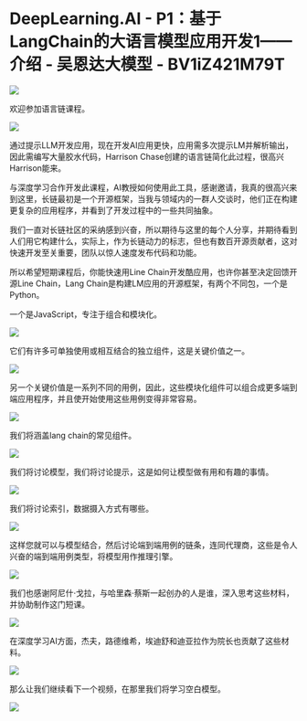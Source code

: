 #  DeepLearning.AI - P1：基于LangChain的大语言模型应用开发1——介绍 - 吴恩达大模型 - BV1iZ421M79T

![](img/3f1bd41233bf49e869486f95b83a9507_0.png)

欢迎参加语言链课程。

![](img/3f1bd41233bf49e869486f95b83a9507_2.png)

通过提示LLM开发应用，现在开发AI应用更快，应用需多次提示LM并解析输出，因此需编写大量胶水代码，Harrison Chase创建的语言链简化此过程，很高兴Harrison能来。

与深度学习合作开发此课程，AI教授如何使用此工具，感谢邀请，我真的很高兴来到这里，长链最初是一个开源框架，当我与领域内的一群人交谈时，他们正在构建更复杂的应用程序，并看到了开发过程中的一些共同抽象。

我们一直对长链社区的采纳感到兴奋，所以期待与这里的每个人分享，并期待看到人们用它构建什么，实际上，作为长链动力的标志，但也有数百开源贡献者，这对快速开发至关重要，团队以惊人速度发布代码和功能。

所以希望短期课程后，你能快速用Line Chain开发酷应用，也许你甚至决定回馈开源Line Chain，Lang Chain是构建LM应用的开源框架，有两个不同包，一个是Python。

一个是JavaScript，专注于组合和模块化。

![](img/3f1bd41233bf49e869486f95b83a9507_4.png)

它们有许多可单独使用或相互结合的独立组件，这是关键价值之一。

![](img/3f1bd41233bf49e869486f95b83a9507_6.png)

另一个关键价值是一系列不同的用例，因此，这些模块化组件可以组合成更多端到端应用程序，并且使开始使用这些用例变得非常容易。



![](img/3f1bd41233bf49e869486f95b83a9507_8.png)

我们将涵盖lang chain的常见组件。

![](img/3f1bd41233bf49e869486f95b83a9507_10.png)

我们将讨论模型，我们将讨论提示，这是如何让模型做有用和有趣的事情。

![](img/3f1bd41233bf49e869486f95b83a9507_12.png)

我们将讨论索引，数据摄入方式有哪些。

![](img/3f1bd41233bf49e869486f95b83a9507_14.png)

这样您就可以与模型结合，然后讨论端到端用例的链条，连同代理商，这些是令人兴奋的端到端用例类型，将模型用作推理引擎。



![](img/3f1bd41233bf49e869486f95b83a9507_16.png)

我们也感谢阿尼什·戈拉，与哈里森·蔡斯一起创办的人是谁，深入思考这些材料，并协助制作这门短课。

![](img/3f1bd41233bf49e869486f95b83a9507_18.png)

在深度学习AI方面，杰夫，路德维希，埃迪舒和迪亚拉作为院长也贡献了这些材料。

![](img/3f1bd41233bf49e869486f95b83a9507_20.png)

那么让我们继续看下一个视频，在那里我们将学习空白模型。

![](img/3f1bd41233bf49e869486f95b83a9507_22.png)